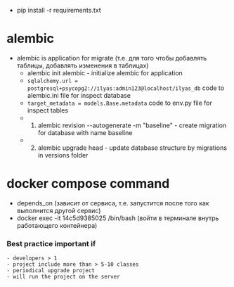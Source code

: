- pip install -r requirements.txt

# alembic
* alembic is application for migrate (т.е. для того чтобы добавлять таблицы, добавлять изменения в таблицах)
    - alembic init alembic - initialize alembic for application
    - `sqlalchemy.url = postgresql+psycopg2://ilyas:admin123@localhost/ilyas_db` code to alembic.ini file for inspect database 
    - `target_metadata = models.Base.metadata`  code to env.py file for inspect tables
    - 1. alembic revision --autogenerate -m "baseline" - create migration for database with name baseline
    - 2. alembic upgrade head - update database structure by migrations in versions folder

# docker compose command
* depends_on (зависит от сервиса, т.е. запустится после того как выполнится другой сервис)
* docker exec -it 14c5d9385025 /bin/bash (войти в терминале внутрь работающего контейнера)


### Best practice important if
    - developers > 1
    - project include more than > 5-10 classes
    - periodical upgrade project
    - will run the project on the server
